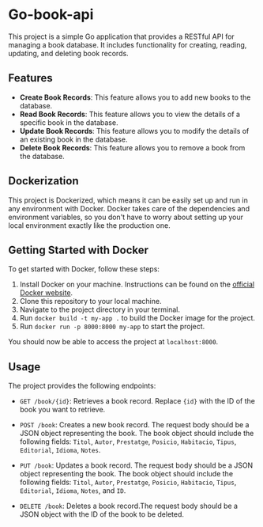 # Go-book-api

This project is a simple Go application that provides a RESTful API for managing a book database. It includes functionality for creating, reading, updating, and deleting book records.

## Features

- **Create Book Records**: This feature allows you to add new books to the database.
- **Read Book Records**: This feature allows you to view the details of a specific book in the database.
- **Update Book Records**: This feature allows you to modify the details of an existing book in the database.
- **Delete Book Records**: This feature allows you to remove a book from the database.

## Dockerization

This project is Dockerized, which means it can be easily set up and run in any environment with Docker. Docker takes care of the dependencies and environment variables, so you don't have to worry about setting up your local environment exactly like the production one.

## Getting Started with Docker

To get started with Docker, follow these steps:

1. Install Docker on your machine. Instructions can be found on the [official Docker website](https://docs.docker.com/get-docker/).
2. Clone this repository to your local machine.
3. Navigate to the project directory in your terminal.
4. Run `docker build -t my-app .` to build the Docker image for the project.
5. Run `docker run -p 8000:8000 my-app` to start the project.

You should now be able to access the project at `localhost:8000`.

## Usage

The project provides the following endpoints:

- `GET /book/{id}`: Retrieves a book record. Replace `{id}` with the ID of the book you want to retrieve.

- `POST /book`: Creates a new book record. The request body should be a JSON object representing the book. The book object should include the following fields: `Titol`, `Autor`, `Prestatge`, `Posicio`, `Habitacio`, `Tipus`, `Editorial`, `Idioma`, `Notes`.

- `PUT /book`: Updates a book record. The request body should be a JSON object representing the book. The book object should include the following fields: `Titol`, `Autor`, `Prestatge`, `Posicio`, `Habitacio`, `Tipus`, `Editorial`, `Idioma`, `Notes`, and `ID`.

- `DELETE /book`: Deletes a book record.The request body should be a JSON object with the ID of the book to be deleted.
